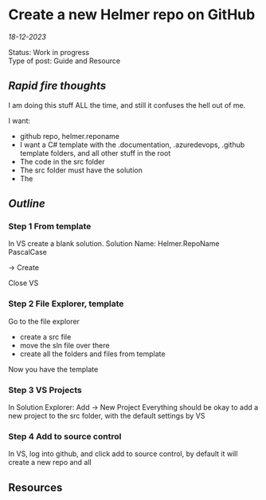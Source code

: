 # Create a new Helmer repo on GitHub

*18-12-2023*

Status: Work in progress  
Type of post: Guide and Resource

## *Rapid fire thoughts*

I am doing this stuff ALL the time, and still it confuses the hell out of me.

I want:

- github repo, helmer.reponame
- I want a C# template with the .documentation, .azuredevops, .github template folders, and all other stuff in the root
- The code in the src folder
- The src folder must have the solution
- The

## *Outline*

### Step 1 From template

In VS create a blank solution.
Solution Name: Helmer.RepoName PascalCase

-> Create

Close VS

### Step 2 File Explorer, template

Go to the file explorer

- create a src file
- move the sln file over there
- create all the folders and files from template

Now you have the template

### Step 3 VS Projects

In Solution Explorer:
Add -> New Project
Everything should be okay to add a new project to the src folder, with the default settings by VS

### Step 4 Add to source control

In VS, log into github, and click add to source control, by default it will create a new repo and all

## Resources
